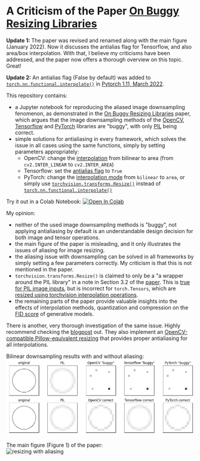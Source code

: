 # A Criticism of the Paper [On Buggy Resizing Libraries](https://arxiv.org/abs/2104.11222)

**Update 1:** The paper was revised and renamed along with the main figure (January 2022). Now it discusses the antialias flag for Tensorflow, and also area/box interpolation. With that, I believe my criticisms have been addressed, and the paper now offers a thorough overview on this topic. Great!

**Update 2:** An antialias flag (False by default) was added to [`torch.nn.functional.interpolate()`](https://pytorch.org/docs/stable/generated/torch.nn.functional.interpolate.html) in [Pytorch 1.11, March 2022](https://github.com/pytorch/pytorch/releases/tag/v1.11.0).

This repository contains:
* a Jupyter notebook for reproducing the aliased image downsampling fenomenon, as demonstrated in the [On Buggy Resizing Libraries](https://arxiv.org/abs/2104.11222) paper, which argues that the image downsampling methods of the [OpenCV](https://docs.opencv.org/4.5.4/da/d54/group__imgproc__transform.html#ga47a974309e9102f5f08231edc7e7529d), [Tensorflow](https://www.tensorflow.org/api_docs/python/tf/image/resize) and [PyTorch](https://pytorch.org/docs/1.10.0/generated/torch.nn.functional.interpolate.html?highlight=interpolate#torch.nn.functional.interpolate) libraries are "buggy", with only [PIL](https://pillow.readthedocs.io/en/stable/reference/Image.html#PIL.Image.Image.resize) being correct.
* simple solutions for antialiasing in every framework, which solves the issue in all cases using the same functions, simply by setting parameters appropriately:
    * OpenCV: change the [interpolation](https://docs.opencv.org/4.5.4/da/d54/group__imgproc__transform.html#ga5bb5a1fea74ea38e1a5445ca803ff121) from bilinear to area (from `cv2.INTER_LINEAR` to `cv2.INTER_AREA`)
    * Tensorflow: set the [antialias flag](https://www.tensorflow.org/api_docs/python/tf/image/resize) to `True`
    * PyTorch: change the [interpolation mode](https://pytorch.org/docs/1.10.0/generated/torch.nn.functional.interpolate.html?highlight=interpolate#torch.nn.functional.interpolate) from `bilinear` to `area`, or simply use [`torchvision.transforms.Resize()`](https://pytorch.org/vision/stable/transforms.html?highlight=torchvision%20transforms%20resize#torchvision.transforms.Resize) instead of [`torch.nn.functional.interpolate()`]((https://pytorch.org/docs/stable/generated/torch.nn.functional.interpolate.html))

Try it out in a Colab Notebook: [![Open In Colab](https://colab.research.google.com/assets/colab-badge.svg)](https://colab.research.google.com/github/beresandras/buggy-resizing-critique/blob/master/buggy_resizing_critique.ipynb)

My opinion:
* neither of the used image downsampling methods is "buggy", not applying antialiasing by default is an understandable design decision for both image and tensor operations.
* the main figure of the paper is misleading, and it only illustrates the issues of aliasing for image resizing.
* the aliasing issue with downsampling can be solved in all frameworks by simply setting a few parameters correctly. My criticism is that this is not mentioned in the paper.
* `torchvision.transforms.Resize()` is claimed to only be a "a wrapper around the PIL library" in a note in Section 3.2 of the [paper](https://arxiv.org/abs/2104.11222). This is [true for PIL image inputs](https://github.com/pytorch/vision/blob/main/torchvision/transforms/functional.py#L415), but is incorrect for `torch.Tensors`, which are [resized using torchvision interpolation operations](https://github.com/pytorch/vision/blob/main/torchvision/transforms/functional_tensor.py#L480).
* the remaining parts of the paper provide valuable insights into the effects of interpolation methods, quantization and compression on the [FID score](https://arxiv.org/abs/1706.08500) of generative models.

There is another, very thorough investigation of the same issue. Highly recommend checking the [blogpost](https://blog.zuru.tech/machine-learning/2021/08/09/the-dangers-behind-image-resizing) out. They also implement an [OpenCV-compatible Pillow-equivalent resizing](https://github.com/zurutech/pillow-resize) that provides proper antialiasing for all interpolations.

Bilinear downsampling results with and without aliasing:
![resizing with and without aliasing](./assets/resizing.png)


The main figure (Figure 1) of the paper:
<br />
<img src="https://www.cs.cmu.edu/~clean-fid/images/resizing_example.png" alt="resizing with aliasing" width="600"/>
